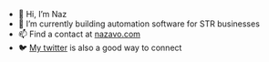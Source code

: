 - 👋 Hi, I’m Naz
- 🌱 I’m currently building automation software for STR businesses
- 📫 Find a contact at [nazavo.com](https://nazavo.com)
- 🐦 [My twitter](https://twitter.com/naz_avo) is also a good way to connect

